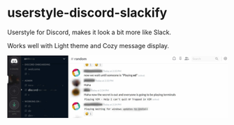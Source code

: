# userstyle-discord-slackify
Userstyle for Discord, makes it look a bit more like Slack.

Works well with Light theme and Cozy message display.

![Screenshot](https://raw.githubusercontent.com/vlascik/userstyle-discord-slackify/master/Screenshot.jpg "Discord: Slackify screenshot")